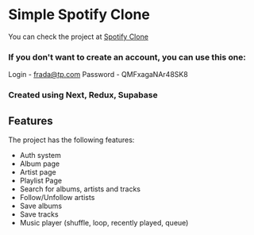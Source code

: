 # Simple Spotify Clone

You can check the project at [Spotify Clone ](http://spotify-clone-liard.vercel.app/)

### If you don't want to create an account, you can use this one:

Login - frada@tp.com
Password - QMFxagaNAr48SK8

### Created using Next, Redux, Supabase

## Features

The project has the following features:

- Auth system
- Album page
- Artist page
- Playlist Page
- Search for albums, artists and tracks
- Follow/Unfollow artists
- Save albums
- Save tracks
- Music player (shuffle, loop, recently played, queue)
